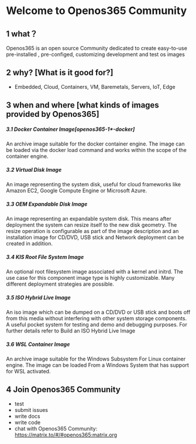 # Welcome to Openos365 Community

## 1 what？

Openos365 is an open source Community dedicated to create easy-to-use pre-installed , pre-configed, customizing development and test os images 


## 2 why? [What is it good for?]

* Embedded, Cloud, Containers, VM, Baremetals, Servers, IoT, Edge


## 3 when and where [what kinds of images provided by Openos365]


##### 3.1 Docker Container Image[openos365-1*-docker]

  An archive image suitable for the docker container engine. The image can be loaded via the docker load command and works within the scope of the container engine.

  
##### 3.2 Virtual Disk Image

  An image representing the system disk, useful for cloud frameworks like Amazon EC2, Google Compute Engine or Microsoft Azure. 

##### 3.3 OEM Expandable Disk Image

  An image representing an expandable system disk. This means after deployment the system can resize itself to the new disk geometry. The resize operation is configurable as part of the image description and an installation image for CD/DVD, USB stick and Network deployment can be created in addition. 

##### 3.4 KIS Root File System Image

  An optional root filesystem image associated with a kernel and initrd. The use case for this component image type is highly customizable. Many different deployment strategies are possible.

##### 3.5 ISO Hybrid Live Image

  An iso image which can be dumped on a CD/DVD or USB stick and boots off from this media without interfering with other system storage components. A useful pocket system for testing and demo and debugging purposes. For further details refer to Build an ISO Hybrid Live Image

##### 3.6 WSL Container Image
  
  An archive image suitable for the Windows Subsystem For Linux container engine. The image can be loaded From a Windows System that has support for WSL activated. 
  
## 4 Join Openos365 Community 
  * test
  * submit issues
  * write docs
  * write code
  * chat with Openos365 Community: https://matrix.to/#/#openos365:matrix.org
